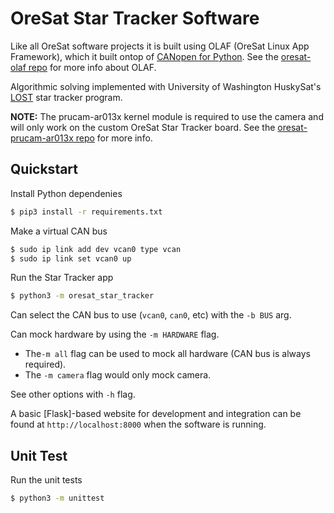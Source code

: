 # OreSat Star Tracker Software

Like all OreSat software projects it is built using OLAF (OreSat Linux App
Framework), which it built ontop of [CANopen for Python]. See the
[oresat-olaf repo] for more info about OLAF.

Algorithmic solving implemented with University of Washington HuskySat's [LOST] 
star tracker program.

**NOTE:** The prucam-ar013x kernel module is required to use the camera and
will only work on the custom OreSat Star Tracker board. See the
[oresat-prucam-ar013x repo] for more info.

## Quickstart

Install Python dependenies

```bash
$ pip3 install -r requirements.txt
```

Make a virtual CAN bus

```bash
$ sudo ip link add dev vcan0 type vcan
$ sudo ip link set vcan0 up
```

Run the Star Tracker app

```bash
$ python3 -m oresat_star_tracker
```

Can select the CAN bus to use (`vcan0`, `can0`, etc) with the `-b BUS` arg.

Can mock hardware by using the `-m HARDWARE` flag.

- The`-m all` flag can be used to mock all hardware (CAN bus is always
required).
- The `-m camera` flag would only mock camera.

See other options with `-h` flag.

A basic [Flask]-based website for development and integration can be found at
`http://localhost:8000` when the software is running.

## Unit Test

Run the unit tests

```bash
$ python3 -m unittest
```

[LOST]: https://github.com/UWCubeSat/lost
[NASA-COTS]: https://github.com/nasa/COTS-Star-Tracker
[oresat-olaf repo]: https://github.com/oresat/oresat-olaf
[CANopen for Python]: https://github.com/christiansandberg/canopen
[oresat-prucam-ar013x repo]: https://github.com/oresat/oresat-prucam-ar013x
